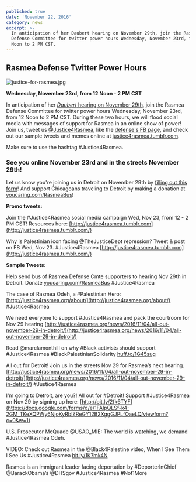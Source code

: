 ```yaml
---
published: true
date: 'November 22, 2016'
category: news
excerpt: >-
  In anticipation of her Daubert hearing on November 29th, join the Rasmea
  Defense Committee for twitter power hours Wednesday, November 23rd, from 12
  Noon to 2 PM CST.
---
```

## Rasmea Defense Twitter Power Hours

![justice-for-rasmea.jpg]({{site.baseurl}}/assets/img/justice-for-rasmea.jpg)

**Wednesday, November 23rd, from 12 Noon - 2 PM CST**

In anticipation of her [_Daubert_ hearing on November 29th](http://justice4rasmea.org/news/2016/11/04/all-out-november-29-in-detroit/), join the Rasmea Defense Committee for twitter power hours Wednesday, November 23rd, from 12 Noon to 2 PM CST.  During these two hours, we will flood social media with messages of support for Rasmea in an online show of power!  Join us, tweet us [@Justice4Rasmea](https://twitter.com/@justice4rasmea), like the [defense's FB page](https://www.facebook.com/Free-Rasmea-Now-678264732186412/), and check out our sample tweets and memes online at [justice4rasmea.tumblr.com](justice4rasmea.tumblr.com).

Make sure to use the hashtag #Justice4Rasmea.

### **See you online November 23rd and in the streets November 29th!**

Let us know you're joining us in Detroit on November 29th by [filling out this form](https://docs.google.com/forms/d/e/1FAIpQLSf-k4-2GM_TKeXQPWy6NjoKyRblZReGY12B2XggGJPLfOaeLQ/viewform?c=0&w=1)! And support Chicagoans traveling to Detroit by making a donation at [youcaring.com/RasmeaBus](https://www.youcaring.com/rasmeadefensecommittee-695148)!

**Promo tweets:**

Join the #Justice4Rasmea social media campaign Wed, Nov 23, from 12 - 2 PM CST! Resources here: [http://justice4rasmea.tumblr.com](http://justice4rasmea.tumblr.com/)

Why is Palestinian icon facing @TheJusticeDept repression? Tweet & post on FB Wed, Nov 23. #Justice4Rasmea [http://justice4rasmea.tumblr.com](http://justice4rasmea.tumblr.com/)

**Sample Tweets:**

Help send bus of Rasmea Defense Cmte supporters to hearing Nov 29th in Detroit.  Donate [youcaring.com/RasmeaBus](https://www.youcaring.com/rasmeadefensecommittee-695148) #Justice4Rasmea

The case of Rasmea Odeh, a #Palestinian Hero: [http://justice4rasmea.org/about/](http://justice4rasmea.org/about/) #Justice4Rasmea

We need everyone to support #Justice4Rasmea and pack the courtroom for Nov 29 hearing [http://justice4rasmea.org/news/2016/11/04/all-out-november-29-in-detroit/](http://justice4rasmea.org/news/2016/11/04/all-out-november-29-in-detroit/)

Read @marclamonthill on why #Black activists should support #Justice4Rasmea #BlackPalestinianSolidarity [huff.to/1G45sug](http://www.huffingtonpost.com/marc-lamont-hill/black-activist-should-stand-with-rasmea-odeh_b_8288682.html)

All out for Detroit!  Join us in the streets Nov 29 for Rasmea’s next hearing. [http://justice4rasmea.org/news/2016/11/04/all-out-november-29-in-detroit/](http://justice4rasmea.org/news/2016/11/04/all-out-november-29-in-detroit/) #Justice4Rasmea

I'm going to Detroit, are you?! All out for #Detroit! Support #Justice4Rasmea on Nov 29 by signing up here: [http://bit.ly/2fk6TYF](https://docs.google.com/forms/d/e/1FAIpQLSf-k4-2GM_TKeXQPWy6NjoKyRblZReGY12B2XggGJPLfOaeLQ/viewform?c=0&w=1)

U.S. Prosecutor McQuade @USAO_MIE: The world is watching, we demand #Justice4Rasmea Odeh.

VIDEO: Check out Rasmea in the @Black4Palestine video, When I See Them I See Us #Justice4Rasmea [bit.ly/1K7mk4N](https://www.youtube.com/watch?v=xsdpg-9cmSw&feature=youtu.be)

Rasmea is an immigrant leader facing deportation by #DeporterInChief @BarackObama’s @DHSgov #Justice4Rasmea #Not1More
